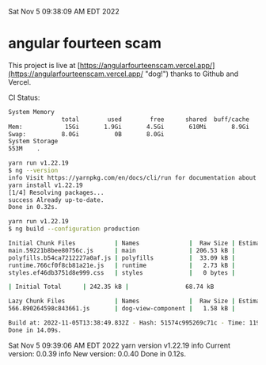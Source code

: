 Sat Nov  5 09:38:09 AM EDT 2022

# angular fourteen scam


This project is live at [https://angularfourteenscam.vercel.app/](https://angularfourteenscam.vercel.app/ "dog!") thanks to Github and Vercel.

CI Status: 

```bash
System Memory
               total        used        free      shared  buff/cache   available
Mem:            15Gi       1.9Gi       4.5Gi       610Mi       8.9Gi        12Gi
Swap:          8.0Gi          0B       8.0Gi
System Storage
553M	.
```
```bash
yarn run v1.22.19
$ ng --version
info Visit https://yarnpkg.com/en/docs/cli/run for documentation about this command.
yarn install v1.22.19
[1/4] Resolving packages...
success Already up-to-date.
Done in 0.32s.
```
```bash
yarn run v1.22.19
$ ng build --configuration production

Initial Chunk Files           | Names              |  Raw Size | Estimated Transfer Size
main.59221b8bee80756c.js      | main               | 206.53 kB |                56.82 kB
polyfills.b54ca7212227a0af.js | polyfills          |  33.09 kB |                10.65 kB
runtime.766cf0f8cb81a21e.js   | runtime            |   2.73 kB |                 1.27 kB
styles.ef46db3751d8e999.css   | styles             |   0 bytes |                       -

| Initial Total      | 242.35 kB |                68.74 kB

Lazy Chunk Files              | Names              |  Raw Size | Estimated Transfer Size
566.890264598c843661.js       | dog-view-component |   1.58 kB |               792 bytes

Build at: 2022-11-05T13:38:49.832Z - Hash: 51574c995269c71c - Time: 11972ms
Done in 14.09s.
```
Sat Nov  5 09:39:06 AM EDT 2022
yarn version v1.22.19
info Current version: 0.0.39
info New version: 0.0.40
Done in 0.12s.
